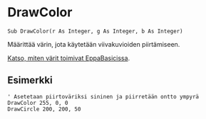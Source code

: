 <!--graphics-->
DrawColor
==========

```eppabasic
Sub DrawColor(r As Integer, g As Integer, b As Integer)
```

Määrittää värin, jota käytetään viivakuvioiden piirtämiseen.

[Katso, miten värit toimivat EppaBasicissa](manual:../colors).

Esimerkki
----------
```eppabasic
' Asetetaan piirtoväriksi sininen ja piirretään ontto ympyrä
DrawColor 255, 0, 0
DrawCircle 200, 200, 50
```

